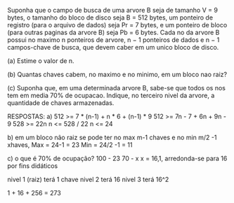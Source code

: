 Suponha que o campo de busca de uma arvore B seja de tamanho V = 9 bytes, o tamanho do bloco de disco seja B = 512 bytes, um ponteiro de registro (para o arquivo de dados) seja Pr = 7 bytes, e um ponteiro de bloco (para outras paginas da arvore B) seja Pb = 6 bytes. Cada no da arvore B possui no maximo n ponteiros de arvore, n − 1 ponteiros de dados e n − 1 campos-chave de busca, que devem caber em um unico bloco de disco.

(a) Estime o valor de n.

(b) Quantas chaves cabem, no maximo e no minimo, em um bloco nao raiz?

(c) Suponha que, em uma determinada arvore B, sabe-se que todos os nos tem em media 70% de ocupacao. Indique, no terceiro nivel da arvore, a quantidade de chaves armazenadas.

RESPOSTAS:
a)
512 >= 7 * (n-1) + n * 6 + (n-1) * 9
512 >= 7n - 7 + 6n  + 9n - 9
528 >= 22n
n <= 528 / 22
n <= 24

b) em um bloco não raiz se pode ter no max m-1 chaves e no min m/2 -1 xhaves, 
Max = 24-1 = 23
Min = 24/2 -1 = 11

c) o que é 70% de ocupação?
  100 - 23
  70 - x
  x = 16,1, arredonda-se para 16 por fins didáticos


nivel 1 (raiz) terá 1 chave
nivel 2 terá 16
nivel 3 terá 16^2

1 + 16 + 256 = 273